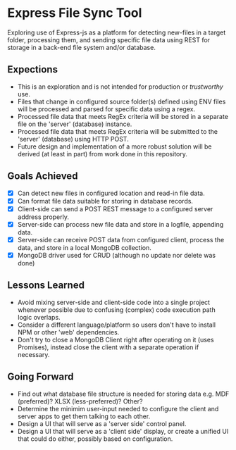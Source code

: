 # Express File Sync Tool

Exploring use of Express-js as a platform for detecting new-files in a target folder, processing them, and sending specific file data using REST for storage in a back-end file system and/or database.

## Expections

- This is an exploration and is not intended for production or _trustworthy_ use.
- Files that change in configured source folder(s) defined using ENV files will be processed and parsed for specific data using a regex.
- Processed file data that meets RegEx criteria will be stored in a separate file on the 'server' (database) instance.
- Processed file data that meets RegEx criteria will be submitted to the 'server' (database) using HTTP POST.
- Future design and implementation of a more robust solution will be derived (at least in part) from work done in this repository.

## Goals Achieved

- [x] Can detect new files in configured location and read-in file data.
- [x] Can format file data suitable for storing in database records.
- [x] Client-side can send a POST REST message to a configured server address properly.
- [x] Server-side can process new file data and store in a logfile, appending data.
- [x] Server-side can receive POST data from configured client, process the data, and store in a local MongoDB collection.
- [x] MongoDB driver used for CRUD (although no update nor delete was done)

## Lessons Learned

- Avoid mixing server-side and client-side code into a single project whenever possible due to confusing (complex) code execution path logic overlaps.
- Consider a different language/platform so users don't have to install NPM or other 'web' dependencies.
- Don't try to close a MongoDB Client right after operating on it (uses Promises), instead close the client with a separate operation if necessary.

## Going Forward

- Find out what database file structure is needed for storing data e.g. MDF (preferred)? XLSX (less-preferred)? Other?
- Determine the minimim user-input needed to configure the client and server apps to get them talking to each other.
- Design a UI that will serve as a 'server side' control panel.
- Design a UI that will serve as a 'client side' display, or create a unified UI that could do either, possibly based on configuration.
